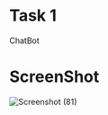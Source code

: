 # Task 1

ChatBot

# ScreenShot

![Screenshot (81)](https://github.com/mazenfarht/CODSOFT/assets/116845358/d2b9541f-12ad-4dd1-94a2-b12487a2c1eb)
